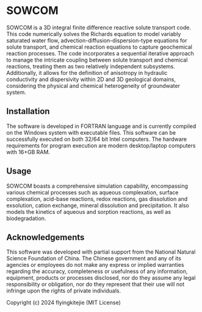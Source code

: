 # SOWCOM
SOWCOM is a 3D integral finite difference reactive solute transport code. This code numerically solves the Richards equation to model variably saturated water flow, advection-diffusion-dispersion-type equations for solute transport, and chemical reaction equations to capture geochemical reaction processes. The code incorporates a sequential iterative approach to manage the intricate coupling between solute transport and chemical reactions, treating them as two relatively independent subsystems. Additionally, it allows for the definition of anisotropy in hydraulic conductivity and dispersivity within 2D and 3D geological domains, considering the physical and chemical heterogeneity of groundwater system. 

## Installation
The software is developed in FORTRAN language and is currently compiled on the Windows system with executable files. This software can be successfully executed on both 32/64 bit Intel computers.
The hardware requirements for program execution are modern desktop/laptop computers with 16+GB RAM.

## Usage
SOWCOM boasts a comprehensive simulation capability, encompassing various chemical processes such as aqueous complexation, surface complexation, acid-base reactions, redox reactions, gas dissolution and exsolution, cation exchange, mineral dissolution and precipitation. It also models the kinetics of aqueous and sorption reactions, as well as biodegradation.

## Acknowledgements
This software was developed with partial support from the National Natural Science Foundation of China. The Chinese government and any of its agencies or employees do not make any express or implied warranties regarding the accuracy, completeness or usefulness of any information, equipment, products or processes disclosed, nor do they assume any legal responsibility or obligation, nor do they represent that their use will not infringe upon the rights of private individuals.

Copyright (c) 2024 flyingkitejie (MIT License)
